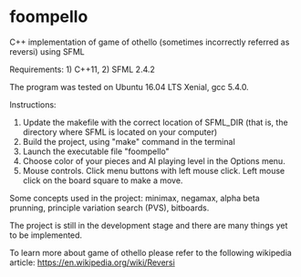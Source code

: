 # foompello
C++ implementation of game of othello (sometimes incorrectly referred as reversi) using SFML

Requirements: 1) C++11, 2) SFML 2.4.2

The program was tested on Ubuntu 16.04 LTS Xenial, gcc 5.4.0.


Instructions:
1) Update the makefile with the correct location of SFML_DIR (that is, the directory where SFML is located on your computer)
2) Build the project, using "make" command in the terminal
3) Launch the executable file "foompello"
4) Choose color of your pieces and AI playing level in the Options menu.
5) Mouse controls. Click menu buttons with left mouse click. Left mouse click on the board square to make a move.

Some concepts used in the project: minimax, negamax, alpha beta prunning, principle variation search (PVS), bitboards.

The project is still in the development stage and there are many things yet to be implemented.

To learn more about game of othello please refer to the following wikipedia article: https://en.wikipedia.org/wiki/Reversi
